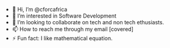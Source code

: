 - 👋 Hi, I’m @cforcafrica
- 👀 I’m interested in  Software Development 
- 💞️ I’m looking to collaborate on tech and non tech ethusiasts.
- 📫 How to reach me through my email [covered]
- ⚡ Fun fact: I like mathematical equation.

<!---
Elimu4Tech/Elimu4Tech is a ✨ special ✨ repository because its `README.md` (this file) appears on your GitHub profile.
You can click the Preview link to take a look at your changes.
--->

